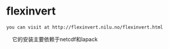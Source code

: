 # flexinvert
    you can visit at http://flexinvert.nilu.no/flexinvert.html
    
        它的安装主要依赖于netcdf和lapack
